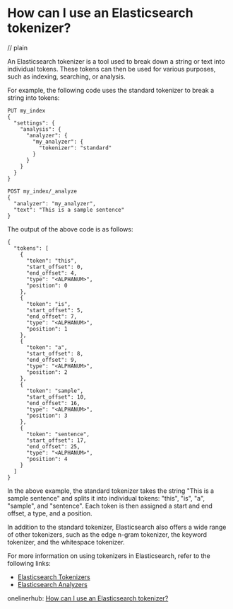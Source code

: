 # How can I use an Elasticsearch tokenizer?
// plain

An Elasticsearch tokenizer is a tool used to break down a string or text into individual tokens. These tokens can then be used for various purposes, such as indexing, searching, or analysis.

For example, the following code uses the standard tokenizer to break a string into tokens:

```
PUT my_index
{
  "settings": {
    "analysis": {
      "analyzer": {
        "my_analyzer": {
          "tokenizer": "standard"
        }
      }
    }
  }
}

POST my_index/_analyze
{
  "analyzer": "my_analyzer",
  "text": "This is a sample sentence"
}
```

The output of the above code is as follows:

```
{
  "tokens": [
    {
      "token": "this",
      "start_offset": 0,
      "end_offset": 4,
      "type": "<ALPHANUM>",
      "position": 0
    },
    {
      "token": "is",
      "start_offset": 5,
      "end_offset": 7,
      "type": "<ALPHANUM>",
      "position": 1
    },
    {
      "token": "a",
      "start_offset": 8,
      "end_offset": 9,
      "type": "<ALPHANUM>",
      "position": 2
    },
    {
      "token": "sample",
      "start_offset": 10,
      "end_offset": 16,
      "type": "<ALPHANUM>",
      "position": 3
    },
    {
      "token": "sentence",
      "start_offset": 17,
      "end_offset": 25,
      "type": "<ALPHANUM>",
      "position": 4
    }
  ]
}
```

In the above example, the standard tokenizer takes the string "This is a sample sentence" and splits it into individual tokens: "this", "is", "a", "sample", and "sentence". Each token is then assigned a start and end offset, a type, and a position.

In addition to the standard tokenizer, Elasticsearch also offers a wide range of other tokenizers, such as the edge n-gram tokenizer, the keyword tokenizer, and the whitespace tokenizer.

For more information on using tokenizers in Elasticsearch, refer to the following links:

- [Elasticsearch Tokenizers](https://www.elastic.co/guide/en/elasticsearch/reference/current/analysis-tokenizers.html)
- [Elasticsearch Analyzers](https://www.elastic.co/guide/en/elasticsearch/reference/current/analysis-analyzers.html)

onelinerhub: [How can I use an Elasticsearch tokenizer?](https://onelinerhub.com/elasticsearch/how-can-i-use-an-elasticsearch-tokenizer)
